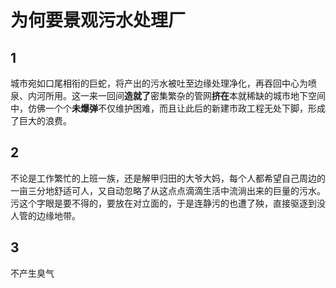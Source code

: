 # 为何要景观污水处理厂
## 1
城市宛如口尾相衔的巨蛇，将产出的污水被吐至边缘处理净化，再吞回中心为喷泉、内河所用。这一来一回间**造就了**密集繁杂的管网**挤在**本就稀缺的城市地下空间中，仿佛一个个**未爆弹**不仅维护困难，而且让此后的新建市政工程无处下脚，形成了巨大的浪费。

## 2
不论是工作繁忙的上班一族，还是解甲归田的大爷大妈，每个人都希望自己周边的一亩三分地舒适可人，又自动忽略了从这点点滴滴生活中流淌出来的巨量的污水。污这个字眼是要不得的，要放在对立面的，于是连静污的也遭了殃，直接驱逐到没人管的边缘地带。

## 3



不产生臭气
